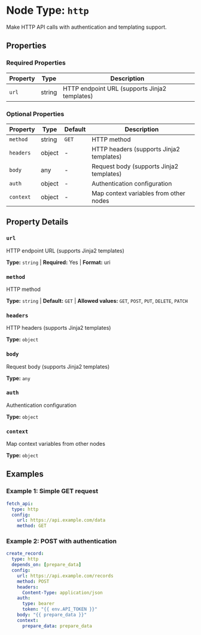 # Node Type: `http`

Make HTTP API calls with authentication and templating support.

## Properties

### Required Properties

| Property | Type | Description |
|----------|------|-------------|
| `url` | string | HTTP endpoint URL (supports Jinja2 templates) |

### Optional Properties

| Property | Type | Default | Description |
|----------|------|---------|-------------|
| `method` | string | `GET` | HTTP method |
| `headers` | object | - | HTTP headers (supports Jinja2 templates) |
| `body` | any | - | Request body (supports Jinja2 templates) |
| `auth` | object | - | Authentication configuration |
| `context` | object | - | Map context variables from other nodes |

## Property Details

### `url`

HTTP endpoint URL (supports Jinja2 templates)

**Type:** `string` | **Required:** Yes | **Format:** uri

### `method`

HTTP method

**Type:** `string` | **Default:** `GET` | **Allowed values:** `GET`, `POST`, `PUT`, `DELETE`, `PATCH`

### `headers`

HTTP headers (supports Jinja2 templates)

**Type:** `object`

### `body`

Request body (supports Jinja2 templates)

**Type:** `any`

### `auth`

Authentication configuration

**Type:** `object`

### `context`

Map context variables from other nodes

**Type:** `object`


## Examples

### Example 1: Simple GET request

```yaml
fetch_api:
  type: http
  config:
    url: https://api.example.com/data
    method: GET
```

### Example 2: POST with authentication

```yaml
create_record:
  type: http
  depends_on: [prepare_data]
  config:
    url: https://api.example.com/records
    method: POST
    headers:
      Content-Type: application/json
    auth:
      type: bearer
      token: "{{ env.API_TOKEN }}"
    body: "{{ prepare_data }}"
    context:
      prepare_data: prepare_data
```
